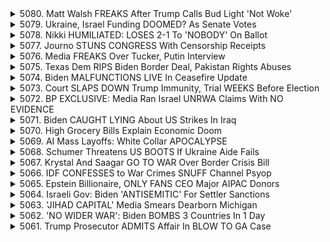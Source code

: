 <details>
<summary>5080. Matt Walsh FREAKS After Trump Calls Bud Light 'Not Woke'</summary><br>

<a href="https://www.youtube.com/watch?v=wdhDk04XGLM" target="_blank">
    <img src="https://img.youtube.com/vi/wdhDk04XGLM/maxresdefault.jpg" 
        alt="[Youtube]" width="200">
</a>

# Matt Walsh FREAKS After Trump Calls Bud Light 'Not Woke'


</details>

<details>
<summary>5079. Ukraine, Israel Funding DOOMED? As Senate Votes</summary><br>

<a href="https://www.youtube.com/watch?v=KfJqkJ7XLhI" target="_blank">
    <img src="https://img.youtube.com/vi/KfJqkJ7XLhI/maxresdefault.jpg" 
        alt="[Youtube]" width="200">
</a>

# Ukraine, Israel Funding DOOMED? As Senate Votes


</details>

<details>
<summary>5078. Nikki HUMILIATED: LOSES 2-1 To 'NOBODY' On Ballot</summary><br>

<a href="https://www.youtube.com/watch?v=OuVWqgPkl18" target="_blank">
    <img src="https://img.youtube.com/vi/OuVWqgPkl18/maxresdefault.jpg" 
        alt="[Youtube]" width="200">
</a>

# Nikki HUMILIATED: LOSES 2-1 To 'NOBODY' On Ballot


</details>

<details>
<summary>5077. Journo STUNS CONGRESS With Censorship Receipts</summary><br>

<a href="https://www.youtube.com/watch?v=K2iydH_A8U0" target="_blank">
    <img src="https://img.youtube.com/vi/K2iydH_A8U0/maxresdefault.jpg" 
        alt="[Youtube]" width="200">
</a>

# Journo STUNS CONGRESS With Censorship Receipts


</details>

<details>
<summary>5076. Media FREAKS Over Tucker, Putin Interview</summary><br>

<a href="https://www.youtube.com/watch?v=-unjf2JxEUY" target="_blank">
    <img src="https://img.youtube.com/vi/-unjf2JxEUY/maxresdefault.jpg" 
        alt="[Youtube]" width="200">
</a>

# Media FREAKS Over Tucker, Putin Interview


</details>

<details>
<summary>5075. Texas Dem RIPS Biden Border Deal, Pakistan Rights Abuses</summary><br>

<a href="https://www.youtube.com/watch?v=m_TZNqrPxAw" target="_blank">
    <img src="https://img.youtube.com/vi/m_TZNqrPxAw/maxresdefault.jpg" 
        alt="[Youtube]" width="200">
</a>

# Texas Dem RIPS Biden Border Deal, Pakistan Rights Abuses


</details>

<details>
<summary>5074. Biden MALFUNCTIONS LIVE In Ceasefire Update</summary><br>

<a href="https://www.youtube.com/watch?v=gXCjDsoM9gg" target="_blank">
    <img src="https://img.youtube.com/vi/gXCjDsoM9gg/maxresdefault.jpg" 
        alt="[Youtube]" width="200">
</a>

# Biden MALFUNCTIONS LIVE In Ceasefire Update


</details>

<details>
<summary>5073. Court SLAPS DOWN Trump Immunity, Trial WEEKS Before Election</summary><br>

<a href="https://www.youtube.com/watch?v=FQ3rOAfKx40" target="_blank">
    <img src="https://img.youtube.com/vi/FQ3rOAfKx40/maxresdefault.jpg" 
        alt="[Youtube]" width="200">
</a>

# Court SLAPS DOWN Trump Immunity, Trial WEEKS Before Election


</details>

<details>
<summary>5072. BP EXCLUSIVE: Media Ran Israel UNRWA Claims With NO EVIDENCE</summary><br>

<a href="https://www.youtube.com/watch?v=l7xTffT42Ek" target="_blank">
    <img src="https://img.youtube.com/vi/l7xTffT42Ek/maxresdefault.jpg" 
        alt="[Youtube]" width="200">
</a>

# BP EXCLUSIVE: Media Ran Israel UNRWA Claims With NO EVIDENCE


</details>

<details>
<summary>5071. Biden CAUGHT LYING About US Strikes In Iraq</summary><br>

<a href="https://www.youtube.com/watch?v=i4Z8kxeC8xM" target="_blank">
    <img src="https://img.youtube.com/vi/i4Z8kxeC8xM/maxresdefault.jpg" 
        alt="[Youtube]" width="200">
</a>

# Biden CAUGHT LYING About US Strikes In Iraq


</details>

<details>
<summary>5070. High Grocery Bills Explain Economic Doom</summary><br>

<a href="https://www.youtube.com/watch?v=z1h8I6A2dH4" target="_blank">
    <img src="https://img.youtube.com/vi/z1h8I6A2dH4/maxresdefault.jpg" 
        alt="[Youtube]" width="200">
</a>

# High Grocery Bills Explain Economic Doom


</details>

<details>
<summary>5069. AI Mass Layoffs: White Collar APOCALYPSE</summary><br>

<a href="https://www.youtube.com/watch?v=3_hZRqABZ7s" target="_blank">
    <img src="https://img.youtube.com/vi/3_hZRqABZ7s/maxresdefault.jpg" 
        alt="[Youtube]" width="200">
</a>

# AI Mass Layoffs: White Collar APOCALYPSE


</details>

<details>
<summary>5068. Schumer Threatens US BOOTS If Ukraine Aide Fails</summary><br>

<a href="https://www.youtube.com/watch?v=7NSckCGwz-8" target="_blank">
    <img src="https://img.youtube.com/vi/7NSckCGwz-8/maxresdefault.jpg" 
        alt="[Youtube]" width="200">
</a>

# Schumer Threatens US BOOTS If Ukraine Aide Fails


</details>

<details>
<summary>5067. Krystal And Saagar GO TO WAR Over Border Crisis Bill</summary><br>

<a href="https://www.youtube.com/watch?v=2T8mF3wPKqY" target="_blank">
    <img src="https://img.youtube.com/vi/2T8mF3wPKqY/maxresdefault.jpg" 
        alt="[Youtube]" width="200">
</a>

# Krystal And Saagar GO TO WAR Over Border Crisis Bill


</details>

<details>
<summary>5066. IDF CONFESSES to War Crimes SNUFF Channel Psyop</summary><br>

<a href="https://www.youtube.com/watch?v=c456DgnvCjY" target="_blank">
    <img src="https://img.youtube.com/vi/c456DgnvCjY/maxresdefault.jpg" 
        alt="[Youtube]" width="200">
</a>

# IDF CONFESSES to War Crimes SNUFF Channel Psyop


</details>

<details>
<summary>5065. Epstein Billionaire, ONLY FANS CEO Major AIPAC Donors</summary><br>

<a href="https://www.youtube.com/watch?v=UDTwgaQyi48" target="_blank">
    <img src="https://img.youtube.com/vi/UDTwgaQyi48/maxresdefault.jpg" 
        alt="[Youtube]" width="200">
</a>

# Epstein Billionaire, ONLY FANS CEO Major AIPAC Donors


</details>

<details>
<summary>5064. Israeli Gov: Biden 'ANTISEMITIC' For Settler Sanctions</summary><br>

<a href="https://www.youtube.com/watch?v=zkgmwdtfrcc" target="_blank">
    <img src="https://img.youtube.com/vi/zkgmwdtfrcc/maxresdefault.jpg" 
        alt="[Youtube]" width="200">
</a>

# Israeli Gov: Biden 'ANTISEMITIC' For Settler Sanctions


</details>

<details>
<summary>5063. 'JIHAD CAPITAL' Media Smears Dearborn Michigan</summary><br>

<a href="https://www.youtube.com/watch?v=kHVtzlEdGS4" target="_blank">
    <img src="https://img.youtube.com/vi/kHVtzlEdGS4/maxresdefault.jpg" 
        alt="[Youtube]" width="200">
</a>

# 'JIHAD CAPITAL' Media Smears Dearborn Michigan


</details>

<details>
<summary>5062. 'NO WIDER WAR': Biden BOMBS 3 Countries In 1 Day</summary><br>

<a href="https://www.youtube.com/watch?v=u7ue8crlZUo" target="_blank">
    <img src="https://img.youtube.com/vi/u7ue8crlZUo/maxresdefault.jpg" 
        alt="[Youtube]" width="200">
</a>

# 'NO WIDER WAR': Biden BOMBS 3 Countries In 1 Day


</details>

<details>
<summary>5061. Trump Prosecutor ADMITS Affair In BLOW TO GA Case</summary><br>

<a href="https://www.youtube.com/watch?v=DOHJl1nm_aQ" target="_blank">
    <img src="https://img.youtube.com/vi/DOHJl1nm_aQ/maxresdefault.jpg" 
        alt="[Youtube]" width="200">
</a>

# Trump Prosecutor ADMITS Affair In BLOW TO GA Case


</details>

